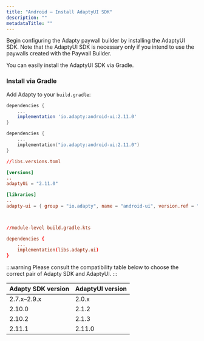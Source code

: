 ```yaml
---
title: "Android – Install AdaptyUI SDK"
description: ""
metadataTitle: ""
---
```


Begin configuring the Adapty paywall builder by installing the AdaptyUI SDK. Note that the AdaptyUI SDK is necessary only if you intend to use the paywalls created with the Paywall Builder.

You can easily install the AdaptyUI SDK via Gradle.

### Install via Gradle

Add Adapty to your `build.gradle`:

```groovy title="module-level build.gradle"
dependencies {
    ...
    implementation 'io.adapty:android-ui:2.11.0'
}
```
```kotlin title="module-level build.gradle.kts"
dependencies {
    ...
    implementation("io.adapty:android-ui:2.11.0")
}
```
```toml title="version catalog"
//libs.versions.toml

[versions]
..
adaptyUi = "2.11.0"

[libraries]
..
adapty-ui = { group = "io.adapty", name = "android-ui", version.ref = "adaptyUi" }



//module-level build.gradle.kts

dependencies {
    ...
    implementation(libs.adapty.ui)
}
```

:::warning
Please consult the compatibility table below to choose the correct pair of Adapty SDK and AdaptyUI.
:::

| Adapty SDK version | AdaptyUI version |
| :----------------- | :--------------- |
| 2.7.x–2.9.x        | 2.0.x            |
| 2.10.0             | 2.1.2            |
| 2.10.2             | 2.1.3            |
| 2.11.1             | 2.11.0           |
